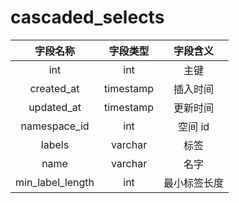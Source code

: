 # cascaded_selects

| 字段名称 | 字段类型 | 字段含义 |
| :-----: | :-----: | :-----: 
| int | int | 主键 |
| created_at | timestamp | 插入时间 |
| updated_at | timestamp | 更新时间 |
| namespace_id | int | 空间 id |
| labels | varchar | 标签|
| name | varchar | 名字 |
| min_label_length | int | 最小标签长度 |
